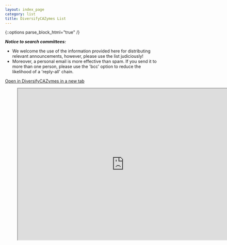 ```yaml
---
layout: index_page
category: list
title: DiversifyCAZymes List
---
```


{::options parse_block_html="true" /}

_**Notice to search committees:**_
* We welcome the use of the information provided here for distributing relevant announcements, however, please use the list judiciously!
* Moreover, a personal email is more effective than spam. If you send it to more than one person, please use the 'bcc' option to reduce the likelihood of a 'reply-all' chain.

[Open in DiversifyCAZymes in a new tab](https://docs.google.com/spreadsheets/d/1_2V-mDrJKu49t25umY0FpcYt3noKJ_cd6OuVk4TYx1Y/edit?usp=sharing)

<figure class="video_container">
<iframe src="https://docs.google.com/spreadsheets/d/e/2PACX-1vQHtJ9F0Hjv8jpgzQ2trhiKzHWOwaSlE_3H6pzvM799NX6x-42uFamn0rIC_7RXorMfWivv9zrCF6Tp/pubhtml?widget=true&amp;headers=false" width="700" height="500" scroll="true"></iframe>
</figure>
